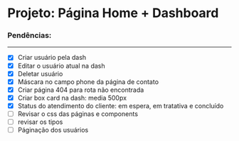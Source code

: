 # Projeto: Página Home + Dashboard

### Pendências:
---
- [x] Criar usuário pela dash
- [x] Editar o usuário atual na dash
- [x] Deletar usuário
- [x] Máscara no campo phone da página de contato
- [x] Criar página 404 para rota não encontrada
- [x] Criar box card na dash: media 500px
- [x] Status do atendimento do cliente: em espera, em tratativa e concluído
- [ ] Revisar o css das páginas e components
- [ ] revisar os tipos 
- [ ] Páginação dos usuários